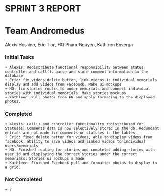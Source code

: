 # SPRINT 3 REPORT

# Team Andromedus

Alexis Hoshino, Eric Tian, HQ Pham-Nguyen, Kathleen Enverga


### Initial Tasks
	+ Alexis: Redistribute functional responsibility between status controller and call(), parse and store comment information in the database
	+ Eric: fix videos delete button, link videos to individual memorials display and add videos from Facebook. Make ui mockups
	+ HQ: fix stories routes to under memorials and connect individual stories with individual memorials. Make stories mockups
	+ Kathleen: Pull photos from FB and apply formating to the displayed photos.
	
### Completed
	+ Alexis: Call() and controller functionality redistributed for Statuses. Comments data is now selectively stored in the db. Redundant entries are not made for comments or statuses in the tables.
	+ Eric: fixed delete button for videos, able to display videos from facebook, ability to save videos and linked videos to individual users/memorials
	+ HQ: Finished routing for stories and completed adding stories with user id and displaying the correct stories under the correct memorials. Stories ui mockups a made
	+ Kathleen: Finished Facebook pull and formatted photos to display in a grid.

### Not Completed
	+ ?
